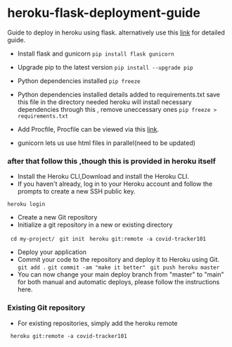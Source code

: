 # heroku-flask-deployment-guide
Guide to deploy in heroku using flask.
alternatively use this [link](https://medium.com/@gitaumoses4/deploying-a-flask-application-on-heroku-e509e5c76524) for detailed guide.

- Install flask and gunicorn
`pip install flask gunicorn`

- Upgrade pip to the latest version
`pip install --upgrade pip`

- Python dependencies installed
`pip freeze`

- Python dependencies installed details added to requirements.txt
save this file in the directory needed heroku will install necessary dependencies through this , remove uneccessary ones
`pip freeze > requirements.txt`

- Add Procfile, Procfile can be viewed via this [link](https://github.com/lonlander/heroku-flask-deployment-guide/blob/master/Procfile).

- gunicorn lets us use html files in parallel(need to be updated)

### after that follow this ,though this is provided in heroku itself

- Install the Heroku CLI,Download and install the Heroku CLI.
- If you haven't already, log in to your Heroku account and follow the prompts to create a new SSH public key.

` heroku login `
- Create a new Git repository
- Initialize a git repository in a new or existing directory

` cd my-project/`
` git init`
` heroku git:remote -a covid-tracker101`
- Deploy your application
- Commit your code to the repository and deploy it to Heroku using Git.
` git add .`
` git commit -am "make it better" `
` git push heroku master`
- You can now change your main deploy branch from "master" to "main" for both manual and automatic deploys, please follow the instructions here.
### Existing Git repository
- For existing repositories, simply add the heroku remote

` heroku git:remote -a covid-tracker101`


